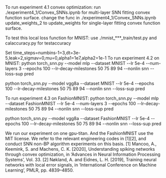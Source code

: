 To run experiment 4.1 convex optimization:
run ./experiment4_1/Convex_SNNs.ipynb for multi-layer SNN fitting convex function surface.
change the func in ./experiment4_1/Convex_SNNs.ipynb update_weights_2 to update_weights for single-layer fitting convex function surface.

To test this local loss function for MNIST:
use ./mnist_***_train/test.py and calaccuracy.py for testaccuracy

Set time_steps=numbins-1=3,dt=3e-5,leak=2,sigmav=0,mu=0,alpha1=1e7,alpha2=1e-1
To run experiment 4.2 on MNIST:
python torch_snn.py --model mlp --dataset MNIST --lr 5e-4 --num-layers 3 --epochs 100 --lr-decay-milestones 50 75 89 94 --nonlin snn --loss-sup pred

python torch_snn.py --model vgg8a --dataset MNIST --lr 5e-4 --epochs 100 --lr-decay-milestones 50 75 89 94 --nonlin snn --loss-sup pred

To run experiment 4.3 on FashionMNIST:
python torch_snn.py --model mlp --dataset FashionMNIST --lr 5e-4 --num-layers 3 --epochs 100 --lr-decay-milestones 50 75 89 94 --nonlin snn --loss-sup pred

python torch_snn.py --model vgg8a --dataset FashionMNIST --lr 5e-4 --epochs 100 --lr-decay-milestones 50 75 89 94 --nonlin snn --loss-sup pred


We run our experiment on one gpu-titan.
And the FashionMNIST use the MIT license.
We refer to the relevant engineering codes in [1][2], and conduct SNN non-BP algorithm experiments on this basis.
[1] Mancoo, A., Keemink, S. and Machens, C. K. [2020], Understanding spiking networks through convex optimization, in ‘Advances in Neural Information Processing Systems’, Vol. 33.
[2] Nøkland, A. and Eidnes, L. H. [2019], Training neural networks with local error signals, in ‘International Conference on Machine Learning’, PMLR, pp. 4839–4850.